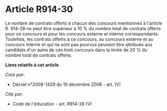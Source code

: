 # Article R914-30

Le nombre de contrats offerts à chacun des concours mentionnés à l'article R. 914-28 ne peut être supérieur à 10 % du nombre
total de contrats offerts pour ce concours et pour les concours externe et interne correspondants. Toutefois, les contrats
offerts à ce concours, au concours externe et au concours interne et qui ne sont pas pourvus peuvent être attribués aux
candidats d'un autre de ces trois concours dans la limite de 20 % du nombre total de contrats offerts.

**Liens relatifs à cet article**

_Créé par_:

  - Décret n°2008-1429 du 19 décembre 2008 - art. (V)

_Cité par_:

  - Code de l'éducation - art. R914-28 (V)
